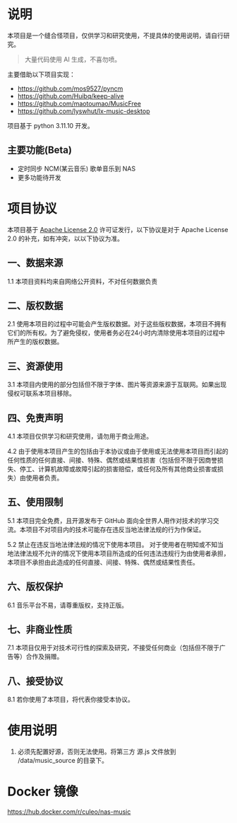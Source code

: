 

# 说明

本项目是一个缝合怪项目，仅供学习和研究使用，不提具体的使用说明，请自行研究。

> 大量代码使用 AI 生成，不喜勿喷。

主要借助以下项目实现：
- https://github.com/mos9527/pyncm
- https://github.com/Huibq/keep-alive
- https://github.com/maotoumao/MusicFree
- https://github.com/lyswhut/lx-music-desktop

项目基于 python 3.11.10 开发。

## 主要功能(Beta)

- 定时同步 NCM(某云音乐) 歌单音乐到 NAS
- 更多功能待开发


# 项目协议
本项目基于 [Apache License 2.0](https://github.com/culeo/nas-music/blob/master/LICENSE) 许可证发行，以下协议是对于 Apache License 2.0 的补充，如有冲突，以以下协议为准。

## 一、数据来源
1.1 本项目资料均来自网络公开资料，不对任何数据负责

## 二、版权数据
2.1 使用本项目的过程中可能会产生版权数据。对于这些版权数据，本项目不拥有它们的所有权。为了避免侵权，使用者务必在24小时内清除使用本项目的过程中所产生的版权数据。

## 三、资源使用
3.1 本项目内使用的部分包括但不限于字体、图片等资源来源于互联网。如果出现侵权可联系本项目移除。

## 四、免责声明
4.1 本项目仅供学习和研究使用，请勿用于商业用途。

4.2 由于使用本项目产生的包括由于本协议或由于使用或无法使用本项目而引起的任何性质的任何直接、间接、特殊、偶然或结果性损害（包括但不限于因商誉损失、停工、计算机故障或故障引起的损害赔偿，或任何及所有其他商业损害或损失）由使用者负责。

## 五、使用限制
5.1 本项目完全免费，且开源发布于 GitHub 面向全世界人用作对技术的学习交流。本项目不对项目内的技术可能存在违反当地法律法规的行为作保证。

5.2 禁止在违反当地法律法规的情况下使用本项目。 对于使用者在明知或不知当地法律法规不允许的情况下使用本项目所造成的任何违法违规行为由使用者承担，本项目不承担由此造成的任何直接、间接、特殊、偶然或结果性责任。

## 六、版权保护
6.1 音乐平台不易，请尊重版权，支持正版。

## 七、非商业性质
7.1 本项目仅用于对技术可行性的探索及研究，不接受任何商业（包括但不限于广告等）合作及捐赠。

## 八、接受协议
8.1 若你使用了本项目，将代表你接受本协议。

# 使用说明
1. 必须先配置好源，否则无法使用。将第三方 源.js 文件放到 /data/music_source 的目录下。

# Docker 镜像

https://hub.docker.com/r/culeo/nas-music